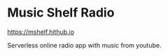 # Music Shelf Radio

https://mshelf.hithub.io

Serverless online radio app with music from youtube.
